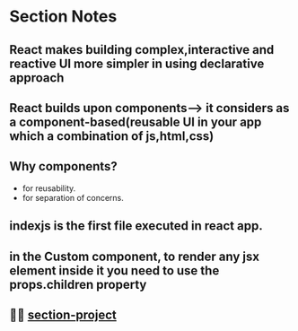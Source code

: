 # Section Notes

## React makes building complex,interactive and reactive UI more simpler in using declarative approach

## React builds upon components--> it considers as a component-based(reusable UI in your app which a combination of js,html,css)

## Why components?

- for reusability.
- for separation of concerns.

## indexjs is the first file executed in react app.

## in the Custom component, to render any jsx element inside it you need to use the props.children property

## 🐳🐳 [section-project](https://react-course-section3.netlify.app)
